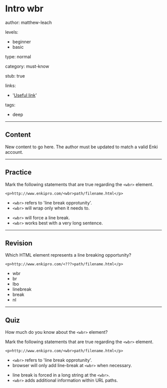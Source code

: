 # Intro wbr
author: matthew-leach

levels:
  - beginner
  - basic

type: normal

category: must-know

stub: true

links:
  - '[Useful link](https://codepen.io/shoutmatt/pen/gGxNJa)'


tags:
  - deep


---
## Content

New content to go here. The author must be updated to match a valid Enki account.

---
## Practice

Mark the following statements that are true regarding the `<wbr>` element.

`<p>http://www.enkipro.com/<wbr>path/filename.html</p>`

+ `<wbr>` refers to 'line break opprotunity'.
+ `<wbr>` will wrap only when it needs to.
- `<wbr>` will force a line break.
- `<wbr>` works best with a very long sentence. 

---
## Revision

Which HTML element represents a line breaking opportunity?

`<p>http://www.enkipro.com/<???>path/filename.html</p>`

* wbr
* br
* lbo
* linebreak
* break
* nl

---
## Quiz

How much do you know about the `<wbr>` element?

Mark the following statements that are true regarding the `<wbr>` element.

`<p>http://www.enkipro.com/<wbr>path/filename.html</p>`

+ `<wbr>` refers to 'line break opprotunity'.
+ browser will only add line-break at `<wbr>` when necessary.
- line break is forced in a long string at the `<wbr>`.
- `<wbr>` adds additional information within URL paths.

